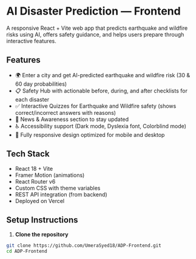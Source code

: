 # AI Disaster Prediction — Frontend

A responsive React + Vite web app that predicts earthquake and wildfire risks using AI, offers safety guidance, and helps users prepare through interactive features.

## Features

- 🌍 Enter a city and get AI-predicted earthquake and wildfire risk (30 & 60 day probabilities)
- 📋 Safety Hub with actionable before, during, and after checklists for each disaster
- ✅ Interactive Quizzes for Earthquake and Wildfire safety (shows correct/incorrect answers with reasons)
- 📰 News & Awareness section to stay updated
- ♿ Accessibility support (Dark mode, Dyslexia font, Colorblind mode)
- 🔎 Fully responsive design optimized for mobile and desktop

## Tech Stack

- React 18 + Vite
- Framer Motion (animations)
- React Router v6
- Custom CSS with theme variables
- REST API integration (from backend)
- Deployed on Vercel

## Setup Instructions

1. **Clone the repository**

```bash
git clone https://github.com/UmeraSyed18/ADP-Frontend.git
cd ADP-Frontend
```
